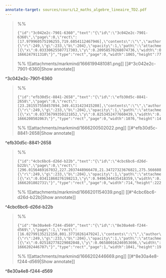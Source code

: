 ```yaml
---
annotate-target: sources/cours/L2_maths_algebre_lineaire_TD2.pdf
---
```


>%%
>```annotate-json
>{"id":"3c042e2c-7901-6360","text":"{\"id\":\"3c042e2c-7901-6360\",\"page\":0,\"rect\":[17.979960575196255,719.6854112467946],\"contents\":\"\",\"author\":\"\",\"color\":{\"r\":249,\"g\":233,\"b\":204},\"opacity\":1,\"path\":\"attachments/markmind/1666199481081.png\",\"relateRect\":[{\"x\":0.03330625507717303,\"y\":0.20958570268074736,\"width\":0.8651502843216897,\"height\":0.06255077173030058}],\"pdfName\":\"sources/cours/L2_maths_algebre_lineaire_TD2.pdf\",\"pageWidth\":1031,\"imageAbsolutePath\":\"app://local/Users/oscarplaisant/devoirs/cours/attachments/markmind/1666199481081.png?1666247911310\"}","type":"rect","page":0,"width":1065,"height":77,"pdfName":"sources/cours/L2_maths_algebre_lineaire_TD2.pdf"}
>```
>%%
>![[attachments/markmind/1666199481081.png]]
>[[#^3c042e2c-7901-6360|Show annotate]]
>
^3c042e2c-7901-6360

>%%
>```annotate-json
>{"id":"efb30d5c-8841-2658","text":"{\"id\":\"efb30d5c-8841-2658\",\"page\":0,\"rect\":[23.281557558457894,349.4131423415208],\"contents\":\"\",\"author\":\"\",\"color\":{\"r\":249,\"g\":233,\"b\":204},\"opacity\":1,\"path\":\"attachments/markmind/1666200502022.png\",\"relateRect\":[{\"x\":0.03736799350121852,\"y\":0.8253452477660439,\"width\":0.8740861088545898,\"height\":0.11535337124289195}],\"pdfName\":\"sources/cours/L2_maths_algebre_lineaire_TD2.pdf\",\"pageWidth\":1231,\"imageAbsolutePath\":\"app://local/Users/oscarplaisant/devoirs/cours/attachments/markmind/1666200502022.png?1666200502063\"}","type":"rect","page":0,"width":1076,"height":142,"pdfName":"sources/cours/L2_maths_algebre_lineaire_TD2.pdf"}
>```
>%%
>![[attachments/markmind/1666200502022.png]]
>[[#^efb30d5c-8841-2658|Show annotate]]
>
^efb30d5c-8841-2658

>%%
>```annotate-json
>{"id":"4cbc6bc6-d26d-b22b","text":"{\"id\":\"4cbc6bc6-d26d-b22b\",\"page\":0,\"rect\":[296.0156469167032,227.2037448966478,21.34727323676821,275.56660833199794],\"contents\":\"\",\"author\":\"\",\"color\":{\"r\":249,\"g\":233,\"b\":204},\"opacity\":1,\"path\":\"attachments/markmind/1666201154039.png\",\"relateRect\":[{\"x\":0.03411860276198213,\"y\":0.9496344435418359,\"width\":0.5800162469536961,\"height\":0.1803411860276198}],\"pdfName\":\"sources/cours/L2_maths_algebre_lineaire_TD2.pdf\",\"pageWidth\":1231,\"imageAbsolutePath\":\"app://local/Users/oscarplaisant/devoirs/cours/attachments/markmind/1666201154039.png?1666201802731\"}","type":"rect","page":0,"width":714,"height":222,"pdfName":"sources/cours/L2_maths_algebre_lineaire_TD2.pdf"}
>```
>%%
>![[attachments/markmind/1666201154039.png]]
>[[#^4cbc6bc6-d26d-b22b|Show annotate]]
>
^4cbc6bc6-d26d-b22b

>%%
>```annotate-json
>{"id":"8e30a4e8-f244-d569","text":"{\"id\":\"8e30a4e8-f244-d569\",\"page\":1,\"rect\":[16.02799135212158,801.3771026147924],\"contents\":\"\",\"author\":\"\",\"color\":{\"r\":249,\"g\":233,\"b\":204},\"opacity\":1,\"path\":\"attachments/markmind/1666202446669.png\",\"relateRect\":[{\"x\":0.025182778229082048,\"y\":0.06580016246953696,\"width\":0.8456539398862714,\"height\":0.16003249390739235}],\"pdfName\":\"sources/cours/L2_maths_algebre_lineaire_TD2.pdf\",\"pageWidth\":1231,\"imageAbsolutePath\":\"app://local/Users/oscarplaisant/devoirs/cours/attachments/markmind/1666202446669.png?1666202446707\"}","type":"rect","page":1,"width":1041,"height":197,"pdfName":"sources/cours/L2_maths_algebre_lineaire_TD2.pdf"}
>```
>%%
>![[attachments/markmind/1666202446669.png]]
>[[#^8e30a4e8-f244-d569|Show annotate]]
>
^8e30a4e8-f244-d569

